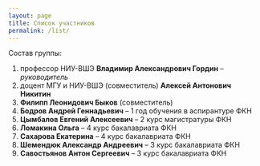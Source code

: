 ```yaml
---
layout: page
title: Список участников
permalink: /list/
---
```


Состав группы:

1. профессор НИУ-ВШЭ **Владимир Александрович Гордин** – _руководитель_
2.   доцент МГУ и НИУ-ВШЭ (совместитель) **Алексей Антонович Никитин**
3.   **Филипп Леонидович Быков** (совместитель)
4. **Бодров Андрей Геннадьевич** – 1 год обучения в аспирантуре ФКН
5. **Цымбалов Евгений Алексеевич** – 2 курс магистратуры ФКН
6. **Ломакина Ольга** – 4 курс бакалавриата ФКН
7. **Сахарова Екатерина** – 4 курс бакалавриата ФКН
8. **Шемендюк Александр Андреевич** – 3 курс бакалавриата ФКН
9. **Савостьянов Антон Сергеевич** – 3 курс бакалавриата ФКН
